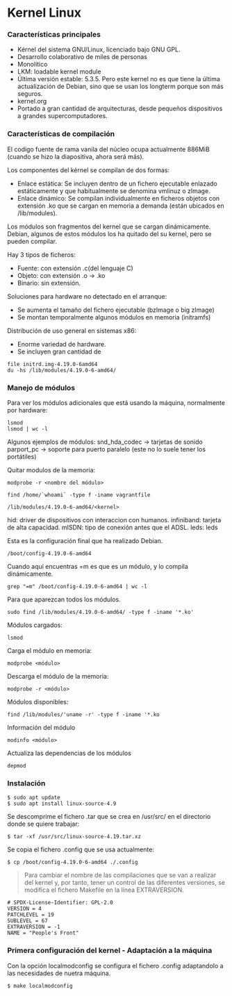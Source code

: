 # Kernel Linux

### Características principales
- Kérnel del sistema GNU/Linux, licenciado bajo GNU GPL. 
- Desarrollo colaborativo de miles de personas
- Monolítico
- LKM: loadable kernel module
- Última versión estable: 5.3.5. Pero este kernel no es que tiene la última actualización de Debian, sino que se usan los longterm porque son más seguros. 
- kernel.org
- Portado a gran cantidad de arquitecturas, desde pequeños dispositivos a grandes supercomputadores.


### Características de compilación
El codigo fuente de rama vanila del núcleo ocupa actualmente 886MiB (cuando se hizo la diapositiva, ahora será más).

Los componentes del kérnel se compilan de dos formas:
- Enlace estática: Se incluyen dentro de un fichero ejecutable enlazado estáticamente y que habitualmente se denomina vmlinuz o zlmage.
- Enlace dinámico: Se compilan individualmente en ficheros objetos con extensión .ko que se cargan en memoria a demanda (están ubicados en /lib/modules).

Los módulos son fragmentos del kernel que se cargan dinámicamente. Debian, algunos de estos módulos los ha quitado del su kernel, pero se pueden compilar.

Hay 3 tipos de ficheros:
- Fuente: con extensión .c(del lenguaje C)
- Objeto: con extensión .o -> .ko
- Binario: sin extensión.

Soluciones para hardware no detectado en el arranque:
- Se aumenta el tamaño del fichero ejecutable (bzlmage o big zlmage)
- Se montan temporalmente algunos módulos en memoria (initramfs)

Distribución de uso general en sistemas x86:
- Enorme variedad de hardware.
- Se incluyen gran cantidad de 

~~~
file initrd.img-4.19.0-6amd64
du -hs /lib/modules/4.19.0-6-amd64/
~~~

### Manejo de módulos
Para ver los módulos adicionales que está usando la máquina, normalmente por hardware:
~~~
lsmod
lsmod | wc -l 
~~~

Algunos ejemplos de módulos:
snd_hda_codec -> tarjetas de sonido
parport_pc -> soporte para puerto paralelo (este no lo suele tener los portátiles)

Quitar modulos de la memoria:
~~~
modprobe -r <nombre del módulo>
~~~

~~~
find /home/`whoami` -type f -iname vagrantfile
~~~

~~~
/lib/modules/4.19.0-6-amd64/<kernel>
~~~

hid: driver de dispositivos con interaccion con humanos. 
infiniband: tarjeta de alta capacidad.
mISDN: tipo de conexión antes que el ADSL.
leds: leds


Esta es la configuración final que ha realizado Debian.
~~~
/boot/config-4.19.0-6-amd64
~~~

Cuando aquí encuentras =m es que es un módulo, y lo compila dinámicamente. 
~~~
grep "=m" /boot/config-4.19.0-6-amd64 | wc -l
~~~

Para que aparezcan todos los módulos. 
~~~
sudo find /lib/modules/4.19.0-6-amd64/ -type f -iname '*.ko'
~~~

Módulos cargados:
~~~
lsmod
~~~

Carga el módulo en memoria:
~~~
modprobe <módulo>
~~~
Descarga el módulo de la memoria:
~~~
modprobe -r <módulo>
~~~

Módulos disponibles:
~~~
find /lib/modules/'uname -r' -type f -iname '*.ko
~~~

Información del módulo
~~~
modinfo <módulo>
~~~

Actualiza las dependencias de los módulos
~~~
depmod
~~~


### Instalación

~~~
$ sudo apt update
$ sudo apt install linux-source-4.9
~~~

Se descomprime el fichero .tar que se crea en /usr/src/ en el directorio donde se quiere trabajar:
~~~
$ tar -xf /usr/src/linux-source-4.19.tar.xz 
~~~

Se copia el fichero .config que se usa actualmente:
~~~
$ cp /boot/config-4.19.0-6-amd64 ./.config
~~~

> Para cambiar el nombre de las compilaciones que se van a realizar del kernel y, por tanto, tener un control de las diferentes versiones, se modifica el fichero Makefile en la línea EXTRAVERSION.
~~~
# SPDX-License-Identifier: GPL-2.0
VERSION = 4
PATCHLEVEL = 19
SUBLEVEL = 67
EXTRAVERSION = -1
NAME = "People's Front"
~~~



### Primera configuración del kernel - Adaptación a la máquina
Con la opción localmodconfig se configura el fichero .config adaptandolo a las necesidades de nuetra máquina. 
~~~
$ make localmodconfig
~~~






